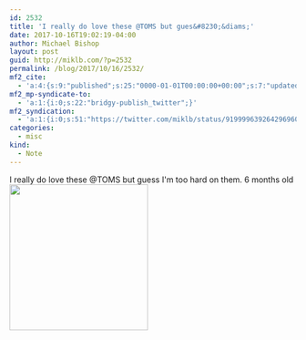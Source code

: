 ```yaml
---
id: 2532
title: 'I really do love these @TOMS but gues&#8230;&diams;'
date: 2017-10-16T19:02:19-04:00
author: Michael Bishop
layout: post
guid: http://miklb.com/?p=2532
permalink: /blog/2017/10/16/2532/
mf2_cite:
  - 'a:4:{s:9:"published";s:25:"0000-01-01T00:00:00+00:00";s:7:"updated";s:25:"0000-01-01T00:00:00+00:00";s:8:"category";a:1:{i:0;s:0:"";}s:6:"author";a:0:{}}'
mf2_mp-syndicate-to:
  - 'a:1:{i:0;s:22:"bridgy-publish_twitter";}'
mf2_syndication:
  - 'a:1:{i:0;s:51:"https://twitter.com/miklb/status/919999639264296960";}'
categories:
  - misc
kind:
  - Note
---
```

I really do love these @TOMS but guess I'm too hard on them. 6 months old
<img src="https://miklb.com/content/uploads/2017/10/toms_blowout.jpg" alt="" width="243" height="256" class="u-photo alignnone size-full wp-image-2533" />